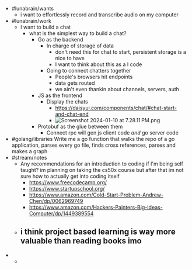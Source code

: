 - #lunabrain/wants
	- i want to effortlessly record and transcribe audio on my computer
- #lunabrain/work
	- I want to build a chat
		- what is the simplest way to build a chat?
			- Go as the backend
				- In charge of storage of data
					- don't need this for chat to start, persistent storage is a nice to have
					- I want to think about this as a I code
				- Going to connect chatters together
					- People's browsers hit endpoints
					- data gets routed
					- we ain't even thankin about channels, servers, auth
			- JS as the frontend
				- Display the chats
					- https://daisyui.com/components/chat/#chat-start-and-chat-end
					- ![Screenshot 2024-01-10 at 7.28.11 PM.png](../assets/Screenshot_2024-01-10_at_7.28.11 PM_1704943708714_0.png)
			- Protobuf as the glue between them
				- Connect rpc will gen js client code _and_ go server code
- #golang/libraries Write me a go function that walks the repo of a go application, parses every go file, finds cross references, parses and makes a graph
- #stream/notes
	- ​Any recommendations for an introduction to coding if I'm being self taught? im planning on taking the cs50x course but after that im not sure how to actually get into coding itself
		- https://www.freecodecamp.org/
		- https://www.startupschool.org/
		- https://www.amazon.com/Cold-Start-Problem-Andrew-Chen/dp/0062969749
		- https://www.amazon.com/Hackers-Painters-Big-Ideas-Computer/dp/1449389554
	- ​i think project based learning is way more valuable than reading books imo
		-
-
	-